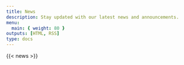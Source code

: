 ```yaml
---
title: News
description: Stay updated with our latest news and announcements.
menu:
  main: { weight: 80 }
outputs: [HTML, RSS]
type: docs
---
```


{{< news >}}
